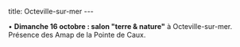 title: Octeville-sur-mer
    ---
   
•	**Dimanche 16 octobre : salon "terre & nature"** à Octeville-sur-mer. Présence des Amap de la Pointe de Caux.